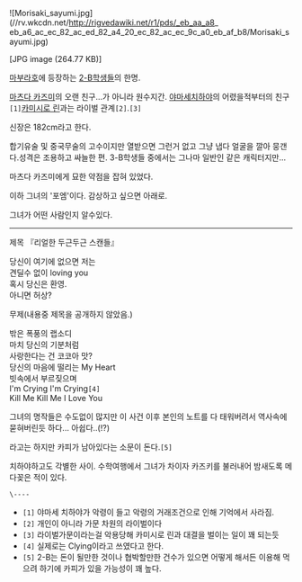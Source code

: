 ![Morisaki_sayumi.jpg](//rv.wkcdn.net/http://rigvedawiki.net/r1/pds/_eb_aa_a8_
eb_a6_ac_ec_82_ac_ed_82_a4_20_ec_82_ac_ec_9c_a0_eb_af_b8/Morisaki_sayumi.jpg)

[JPG image (264.77 KB)]

[마부라호](%EB%A7%88%EB%B6%80%EB%9D%BC%ED%98%B8.md)에 등장하는
[2-B학생들](2-B%ED%95%99%EC%83%9D%EB%93%A4.md)의 한명.

[마츠다 카즈미](%EB%A7%88%EC%B8%A0%EB%8B%A4%20%EC%B9%B4%EC%A6%88%EB%AF%B8.md)의 오랜
친구...가 아니라 원수지간. [야마세치하야](%EC%95%BC%EB%A7%88%EC%84%B8%20%EC%B9%98%ED%95%98%EC%95%BC.md)의 어렸을적부터의
친구`[1]`[카미시로 린](%EC%B9%B4%EB%AF%B8%EC%8B%9C%EB%A1%9C%20%EB%A6%B0.md)과는 라이벌
관계`[2]`.`[3]`

신장은 182cm라고 한다.

합기유술 및 중국무술의 고수이지만 열받으면 그런거 없고 그냥 냅다 얼굴을 깔아 뭉갠다.성격은 조용하고 싸늘한 편. 3-B학생들 중에서는
그나마 일반인 같은 캐릭터지만...

마츠다 카즈미에게 묘한 약점을 잡혀 있었다.

이하 그녀의 '포엠'이다. 감상하고 싶으면 아래로.

그녀가 어떤 사람인지 알수있다.

* * *

제목 『리얼한 두근두근 스캔들』

당신이 여기에 없으면 저는  
견딜수 없이 loving you  
혹시 당신은 환영.  
아니면 허상?

무제(내용중 제목을 공개하지 않았음.)

밖은 폭풍의 랩소디  
마치 당신의 기분처럼  
사랑한다는 건 코코아 맛?  
당신의 마음에 떨리는 My Heart  
빗속에서 부르짖으며  
I'm Crying I'm Crying`[4]`  
Kill Me Kill Me I Love You

그녀의 명작들은 수도없이 많지만 이 사건 이후 본인의 노트를 다 태워버려서 역사속에 묻혀버린듯 하다... 아쉽다..(!?)

라고는 하지만 카피가 남아있다는 소문이 돈다.`[5]`

치하야하고도 각별한 사이. 수학여행에서 그녀가 차이자 카즈키를 불러내어 밤새도록 메다꽂은 적이 있다.

`\----`

  * `[1]` 야마세 치하야가 악령이 들고 악령의 거래조건으로 인해 기억에서 사라짐.
  * `[2]` 개인이 아니라 가문 차원의 라이벌이다
  * `[3]` 라이벌가문이라는걸 악용당해 카미시로 린과 대결을 벌이는 일이 꽤 되는듯
  * `[4]` 실제로는 Clying이라고 쓰였다고 한다.
  * `[5]` 2-B는 돈이 될만한 것이나 협박할만한 건수가 있으면 어떻게 해서든 이용해 먹으려 하기에 카피가 있을 가능성이 꽤 높다.

